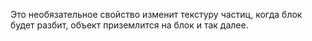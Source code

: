 Это необязательное свойство изменит текстуру частиц, когда блок будет разбит,
объект приземлится на блок и так далее.